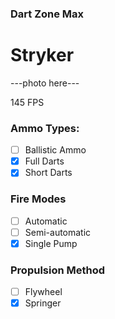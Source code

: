 ### Dart Zone Max
# Stryker

---photo here---

145 FPS 

### Ammo Types:
- [ ] Ballistic Ammo
- [x] Full Darts
- [x] Short Darts

### Fire Modes
- [ ] Automatic
- [ ] Semi-automatic
- [x] Single Pump

### Propulsion Method
- [ ] Flywheel
- [x] Springer
